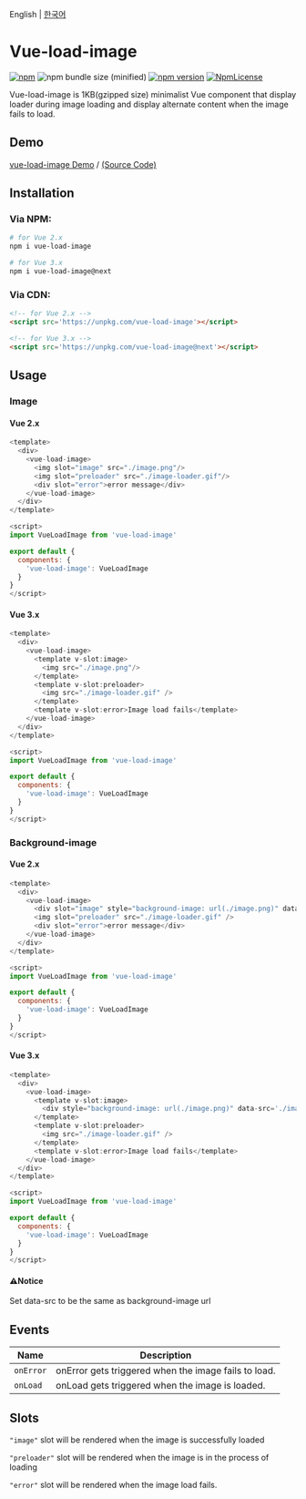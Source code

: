 English | [한국어](./README-ko.md)

# Vue-load-image

[![npm](https://img.shields.io/npm/dt/vue-load-image.svg)](https://www.npmjs.com/package/vue-load-image) ![npm bundle size (minified)](https://img.shields.io/bundlephobia/minzip/vue-load-image.svg) [![npm version](https://img.shields.io/npm/v/vue-load-image.svg?style=flat)](https://www.npmjs.com/package/vue-load-image) [![NpmLicense](https://img.shields.io/npm/l/vue-load-image.svg)](https://github.com/john015/vue-load-image/blob/master/LICENSE)

Vue-load-image is 1KB(gzipped size) minimalist Vue component that display loader during image loading and display alternate content when the image fails to load.

## Demo

[vue-load-image Demo](https://john015.github.io/vue-load-image/) / [(Source Code)](https://github.com/john015/vue-load-image/tree/master/example) 

## Installation

### Via NPM:

```bash
# for Vue 2.x
npm i vue-load-image 

# for Vue 3.x
npm i vue-load-image@next
```

### Via CDN:

```html
<!-- for Vue 2.x -->
<script src='https://unpkg.com/vue-load-image'></script>

<!-- for Vue 3.x -->
<script src='https://unpkg.com/vue-load-image@next'></script>
```

## Usage

### Image

#### Vue 2.x

```js
<template>
  <div>
    <vue-load-image>
      <img slot="image" src="./image.png"/>
      <img slot="preloader" src="./image-loader.gif"/>
      <div slot="error">error message</div>
    </vue-load-image>
  </div>
</template>

<script>
import VueLoadImage from 'vue-load-image'

export default {
  components: {
    'vue-load-image': VueLoadImage
  }
}
</script>
```

#### Vue 3.x

```js
<template>
  <div>
    <vue-load-image>
      <template v-slot:image>
        <img src="./image.png"/>
      </template>
      <template v-slot:preloader> 
        <img src="./image-loader.gif" />
      </template>
      <template v-slot:error>Image load fails</template>
    </vue-load-image>
  </div>
</template>

<script>
import VueLoadImage from 'vue-load-image'

export default {
  components: {
    'vue-load-image': VueLoadImage
  }
}
</script>
```

### Background-image

#### Vue 2.x

```js
<template>
  <div>
    <vue-load-image>
      <div slot="image" style="background-image: url(./image.png)" data-src='./image.png' />
      <img slot="preloader" src="./image-loader.gif" />
      <div slot="error">error message</div>
    </vue-load-image>
  </div>
</template>

<script>
import VueLoadImage from 'vue-load-image'

export default {
  components: {
    'vue-load-image': VueLoadImage
  }
}
</script>
```

#### Vue 3.x

```js
<template>
  <div>
    <vue-load-image>
      <template v-slot:image>
        <div style="background-image: url(./image.png)" data-src='./image.png' />
      </template>
      <template v-slot:preloader> 
        <img src="./image-loader.gif" />
      </template>
      <template v-slot:error>Image load fails</template>
    </vue-load-image>
  </div>
</template>

<script>
import VueLoadImage from 'vue-load-image'

export default {
  components: {
    'vue-load-image': VueLoadImage
  }
}
</script>
```

#### ⚠️Notice

Set data-src to be the same as background-image url

## Events

| Name      | Description                                          |
| --------- | ---------------------------------------------------- |
| `onError` | onError gets triggered when the image fails to load. |
| `onLoad`  | onLoad gets triggered when the image is loaded.      |

## Slots

`"image"` slot will be rendered when the image is successfully loaded

`"preloader"` slot will be rendered when the image is in the process of loading

`"error"` slot will be rendered when the image load fails.
